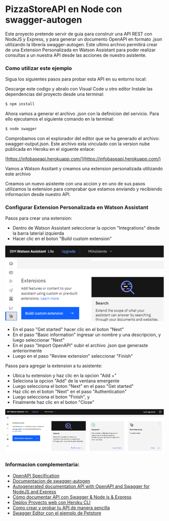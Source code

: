 # PizzaStoreAPI en Node con swagger-autogen

Este proyecto pretende servir de guia para construir una API REST con NodeJS y Express, y para generar un documento OpenAPI en formato .json utilizando la librería swagger-autogen. Este ultimo archivo permitirá crear de una Extension Personalizada en Watson Assistant para poder realizar consultas a un nuestra API desde las acciones de nuestro asistente.

### Como utilizar este ejemplo
Sigua los siguientes pasos para probar esta API en su entorno local:

Descarge este codigo y abralo con Visual Code u otro editor
Instale las dependencias del proyecto desde una terminal:

```bash
$ npm install
```

Ahora vamos a generar el archivo .json con la definicion del servicio. Para ello ejecutamos el siguiente comando en la terminal:

```bash
$ node swagger
```

Comprobamos con el explorador del editor que se ha generado el archivo: swagger-output.json. Este archivo esta vinculado con la version nube publicada en Heroku en el siguente enlace:

[https://infobaseapi.herokuapp.com/](https://infobaseapi.herokuapp.com/)

Vamos a Watson Assitant y creamos una extension personalizada utilizando este archivo

Creamos un nuevo asistente con una accion y en uno de sus pasos utilizamos la extension para comprabar que estamos enviando y recibiendo informacion desde nuestro API.


### Configurar Extension Personalizada en Watson Assistant

Pasos para crear una extension:
- Dentro de Watson Assistant seleccionar la opcion "Integrations" desde la barra laterial izquierda
- Hacer clic en el boton "Build custom extension"

![Build custom extension](https://raw.githubusercontent.com/SegundoLeon/pizzastoreapi-swagger-autogen/main/assets/paso1.png)

- En el paso "Get started" hacer clic en el boton "Next"
- En el paso "Basic information" ingresar un nombre y una descripcion, y luego seleccionar "Next"
- En el paso "Import OpenAPI" subir el archivo .json que generaste anteriormente
- Luego en el paso "Review extension" seleccionar "Finish"

Pasos para agregar la extension a tu asistente:
- Ubica tu extension y haz clic en la opcion "Add +"
- Seleciona la opcion "Add" de la ventana emergente
- Luego selecciona el boton "Next" en el paso "Get started"
- Haz clic en el boton "Next" en el paso "Authentication"
- Luego selecciona el boton "Finish", y
- Finalmente haz clic en el boton "Close"

![Resultado](https://raw.githubusercontent.com/SegundoLeon/pizzastoreapi-swagger-autogen/main/assets/resultado.png)


### Informacion complementaria:

- [OpenAPI Specification](https://swagger.io/specification/)
- [Documentacion de swagger-autogen](https://www.npmjs.com/package/swagger-autogen)
- [Autogenerated documentation API with OpenAPI and Swagger for NodeJS and Express](https://dev.to/luizcalaca/autogenerated-documentation-api-with-openapi-and-swagger-for-nodejs-and-express-31g9)
- [Cómo documentar API con Swagger & Node js & Express](https://www.youtube.com/watch?v=rIWGcxnVIA8)
- [Deploy Proyecto web con Heroku CLI](https://www.youtube.com/watch?v=6WcBSNxEow8)
- [Como crear y probar tu API de manera sencilla](https://www.youtube.com/watch?v=AWcm56_eNZg)
- [Swagger Editor con el ejemplo de Petstore](https://editor.swagger.io/)

